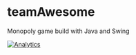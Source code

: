 teamAwesome
===========

Monopoly game build with Java and Swing

[![Analytics](https://ga-beacon.appspot.com/UA-4376077-7/Monopoly/?pixel)](https://github.com/igrigorik/ga-beacon)
